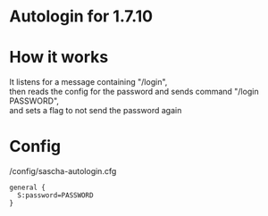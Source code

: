 # Autologin for 1.7.10

# How it works
It listens for a message containing "/login",<br> then reads the config for the password and sends command "/login PASSWORD", <br>and sets a flag to not send the password again

# Config
/config/sascha-autologin.cfg

```
general {
  S:password=PASSWORD
}
```
